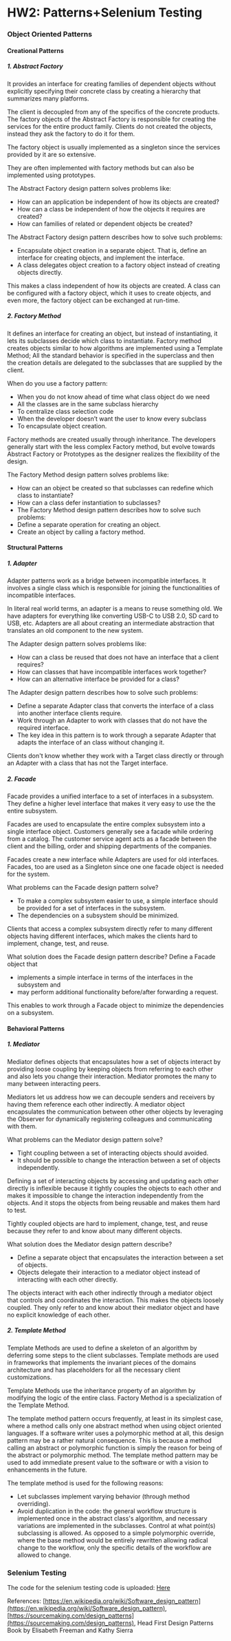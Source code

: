 # HW2: Patterns+Selenium Testing

### Object Oriented Patterns

#### Creational Patterns
##### 1. Abstract Factory
It provides an interface for creating families of dependent objects without explicitly specifying their concrete class by creating a hierarchy that summarizes many platforms.

The client is decoupled from any of the specifics of the concrete products. The factory objects of the Abstract Factory is responsible for creating the services for the entire product family. Clients do not created the objects, instead they ask the factory to do it for them.

The factory object is usually implemented as a singleton since the services provided by it are so extensive.

They are often implemented with factory methods but can also be implemented using prototypes. 

The Abstract Factory design pattern solves problems like:
* How can an application be independent of how its objects are created?
* How can a class be independent of how the objects it requires are created?
* How can families of related or dependent objects be created?

The Abstract Factory design pattern describes how to solve such problems:
* Encapsulate object creation in a separate object. That is, define an interface for creating objects, and implement the interface.
* A class delegates object creation to a factory object instead of creating objects directly.

This makes a class independent of how its objects are created. A class can be configured with a factory object, which it uses to create objects, and even more, the factory object can be exchanged at run-time.



##### 2. Factory Method
It defines an interface for creating an object, but instead of instantiating, it lets its subclasses decide which class to instantiate.
Factory method creates objects similar to how algorithms are implemented using a Template Method; All the standard behavior is specified in the superclass and then the creation details are delegated to the subclasses that are supplied by the client. 

When do you use a factory pattern:
* When you do not know ahead of time what class object do we need
* All the classes are in the same subclass hierarchy
* To centralize class selection code
* When the developer doesn’t want the user to know every subclass
* To encapsulate object creation. 

Factory methods are created usually through inheritance. The developers generally start with the less complex Factory method, but evolve towards Abstract Factory or Prototypes as the designer realizes the flexibility of the design.

The Factory Method design pattern solves problems like:
* How can an object be created so that subclasses can redefine which class to instantiate?
* How can a class defer instantiation to subclasses?
* The Factory Method design pattern describes how to solve such problems:
* Define a separate operation for creating an object.
* Create an object by calling a factory method.


#### Structural Patterns
##### 1. Adapter 
Adapter patterns work as a bridge between incompatible interfaces. It involves a single class which is responsible for joining the functionalities of incompatible interfaces. 

In literal real world terms, an adapter is a means to reuse something old. We have adapters for everything like converting USB-C to USB 2.0, SD card to USB, etc. Adapters are all about creating an intermediate abstraction that translates an old component to the new system.

The Adapter design pattern solves problems like:
* How can a class be reused that does not have an interface that a client requires?
* How can classes that have incompatible interfaces work together?
* How can an alternative interface be provided for a class?

The Adapter design pattern describes how to solve such problems:
* Define a separate Adapter class that converts the interface of a class into another interface clients require.
* Work through an Adapter to work with classes that do not have the required interface.
* The key idea in this pattern is to work through a separate Adapter that adapts the interface of an class without changing it.

Clients don't know whether they work with a Target class directly or through an Adapter with a class that has not the Target interface.

##### 2. Facade
Facade provides a unified interface to a set of interfaces in a subsystem. They define a higher level interface that makes it very easy to use the the entire subsystem.

Facades are used to encapsulate the entire complex subsystem into a single interface object. Customers generally see a facade while ordering from a catalog. The customer service agent acts as a facade between the client and the billing, order and shipping departments of the companies.

Facades create a new interface while Adapters are used for old interfaces. Facades, too are used as a Singleton since one one facade object is needed for the system. 

What problems can the Facade design pattern solve?
* To make a complex subsystem easier to use, a simple interface should be provided for a set of interfaces in the subsystem.
* The dependencies on a subsystem should be minimized.

Clients that access a complex subsystem directly refer to many different objects having different interfaces, which makes the clients hard to implement, change, test, and reuse.

What solution does the Facade design pattern describe?
Define a Facade object that
* implements a simple interface in terms of the interfaces in the subsystem and
* may perform additional functionality before/after forwarding a request.

This enables to work through a Facade object to minimize the dependencies on a subsystem.

#### Behavioral Patterns 
##### 1. Mediator
Mediator defines objects that encapsulates how a set of objects interact by providing loose coupling by keeping objects from referring to each other and also lets you change their interaction. Mediator promotes the many to many between interacting peers.

Mediators let us address how we can decouple senders and receivers by having them reference each other indirectly. A mediator object encapsulates the communication between other other objects by leveraging the Observer for dynamically registering colleagues and communicating with them. 

What problems can the Mediator design pattern solve?
* Tight coupling between a set of interacting objects should avoided.
* It should be possible to change the interaction between a set of objects independently.

Defining a set of interacting objects by accessing and updating each other directly is inflexible because it tightly couples the objects to each other and makes it impossible to change the interaction independently from the objects. And it stops the objects from being reusable and makes them hard to test.

Tightly coupled objects are hard to implement, change, test, and reuse because they refer to and know about many different objects.

What solution does the Mediator design pattern describe?
* Define a separate object that encapsulates the interaction between a set of objects.
* Objects delegate their interaction to a mediator object instead of interacting with each other directly.

The objects interact with each other indirectly through a mediator object that controls and coordinates the interaction.
This makes the objects loosely coupled. They only refer to and know about their mediator object and have no explicit knowledge of each other.

##### 2. Template Method
Template Methods are used to define a skeleton of an algorithm by deferring some steps to the client subclasses. Template methods are used in frameworks that implements the invariant pieces of the domains architecture and has placeholders for all the necessary client customizations.

Template Methods use the inheritance property of an algorithm by modifying the logic of the entire class. Factory Method is a specialization of the Template Method.

The template method pattern occurs frequently, at least in its simplest case, where a method calls only one abstract method when using object oriented languages. If a software writer uses a polymorphic method at all, this design pattern may be a rather natural consequence. This is because a method calling an abstract or polymorphic function is simply the reason for being of the abstract or polymorphic method. The template method pattern may be used to add immediate present value to the software or with a vision to enhancements in the future.

The template method is used for the following reasons:
* Let subclasses implement varying behavior (through method overriding).
* Avoid duplication in the code: the general workflow structure is implemented once in the abstract class's algorithm, and necessary variations are implemented in the subclasses.
Control at what point(s) subclassing is allowed. As opposed to a simple polymorphic override, where the base method would be entirely rewritten allowing radical change to the workflow, only the specific details of the workflow are allowed to change.


### Selenium Testing
The code for the selenium testing code is uploaded: [Here](https://github.ncsu.edu/rshah8/HW2/raw/master/WebTest.java)

References: [https://en.wikipedia.org/wiki/Software_design_pattern](https://en.wikipedia.org/wiki/Software_design_pattern),  [https://sourcemaking.com/design_patterns](https://sourcemaking.com/design_patterns), Head First Design Patterns Book by Elisabeth Freeman and Kathy Sierra

